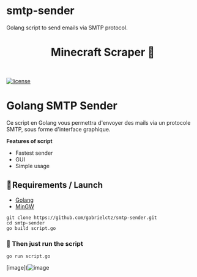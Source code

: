 # smtp-sender
Golang script to send emails via SMTP protocol.

<h1 align="center" id="title">Minecraft Scraper 🔎</h1><br>

[![license](https://img.shields.io/badge/License-GNU-blue.svg)](https://www.gnu.org/licenses/gpl-3.0.fr.html)


# **Golang SMTP Sender**
Ce script en Golang vous permettra d'envoyer des mails via un protocole SMTP, sous forme d'interface graphique.

**Features of script**
- Fastest sender
- GUI
- Simple usage

## **🔧 Requirements / Launch**

- [Golang](https://go.dev/doc/install)
- [MinGW](https://sourceforge.net/projects/mingw/)

```
git clone https://github.com/gabrielctz/smtp-sender.git
cd smtp-sender
go build script.go
```

### 💖 Then just run the script 

`go run script.go`

[image](![image](https://github.com/gabrielctz/smtp-sender/assets/133511026/43f36a9c-4485-46cb-98d1-6673f7de8f8e)

